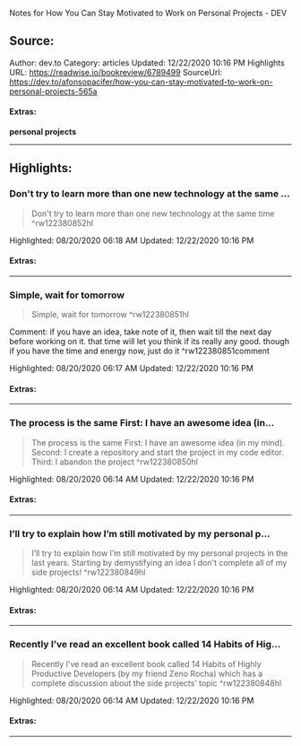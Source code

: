 Notes for How You Can Stay Motivated to Work on Personal Projects - DEV

## Source:
Author: dev.to
Category: articles
Updated: 12/22/2020 10:16 PM
Highlights URL: https://readwise.io/bookreview/6789499
SourceUrl: https://dev.to/afonsopacifer/how-you-can-stay-motivated-to-work-on-personal-projects-565a


#### Extras:
**personal projects**



 
-----
 ## Highlights:

### Don't try to learn more than one new technology at the same ...
>Don't try to learn more than one new technology at the same time ^rw122380852hl


Highlighted: 08/20/2020 06:18 AM
Updated: 12/22/2020 10:16 PM


#### Extras:





------

### Simple, wait for tomorrow
>Simple, wait for tomorrow ^rw122380851hl

Comment: if you have an idea, take note of it, then wait till the next day before working on it. that time will let you think if its really any good. though if you have the time and energy now, just do it ^rw122380851comment

Highlighted: 08/20/2020 06:17 AM
Updated: 12/22/2020 10:16 PM


#### Extras:





------

### The process is the same First: I have an awesome idea (in...
>The process is the same
>First: I have an awesome idea (in my mind).
Second: I create a repository and start the project in my code editor.
Third: I abandon the project ^rw122380850hl


Highlighted: 08/20/2020 06:14 AM
Updated: 12/22/2020 10:16 PM


#### Extras:





------

### I’ll try to explain how I’m still motivated by my personal p...
>I’ll try to explain how I’m still motivated by my personal projects in the last years. Starting by demystifying an idea
>I don't complete all of my side projects! ^rw122380849hl


Highlighted: 08/20/2020 06:14 AM
Updated: 12/22/2020 10:16 PM


#### Extras:





------

### Recently I’ve read an excellent book called 14 Habits of Hig...
>Recently I’ve read an excellent book called 14 Habits of Highly Productive Developers (by my friend Zeno Rocha)  which has a complete discussion about the side projects’ topic ^rw122380848hl


Highlighted: 08/20/2020 06:14 AM
Updated: 12/22/2020 10:16 PM


#### Extras:





------


